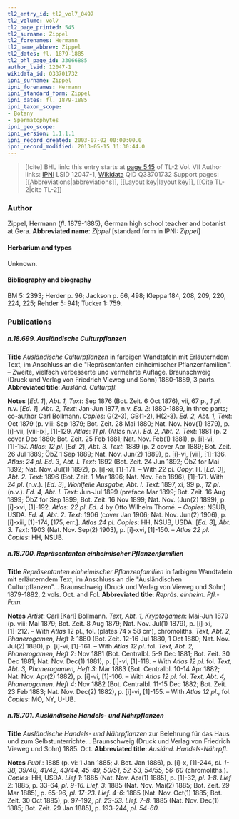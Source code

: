 ```yaml
---
tl2_entry_id: tl2_vol7_0497
tl2_volume: vol7
tl2_page_printed: 545
tl2_surname: Zippel
tl2_forenames: Hermann
tl2_name_abbrev: Zippel
tl2_dates: fl. 1879-1885
tl2_bhl_page_id: 33066885
author_lsid: 12047-1
wikidata_id: Q33701732
ipni_surname: Zippel
ipni_forenames: Hermann
ipni_standard_form: Zippel
ipni_dates: fl. 1879-1885
ipni_taxon_scope: 
- Botany
- Spermatophytes
ipni_geo_scope: 
ipni_version: 1.1.1.1
ipni_record_created: 2003-07-02 00:00:00.0
ipni_record_modified: 2013-05-15 11:30:44.0
---
```


> [!cite] BHL link: this entry starts at [page 545](https://www.biodiversitylibrary.org/page/33066885) of TL-2 Vol. VII
> Author links: [IPNI](https://www.ipni.org/a/12047-1) LSID 12047-1, [Wikidata](https://www.wikidata.org/wiki/Q33701732) QID Q33701732
> Support pages: [[Abbreviations|abbreviations]], [[Layout key|layout key]], [[Cite TL-2|cite TL-2]]

### Author

Zippel, Hermann (*fl*. 1879-1885), German high school teacher and botanist at Gera. 
**Abbreviated name**: *Zippel* \[standard form in IPNI: *Zippel*\]

#### Herbarium and types

Unknown.

#### Bibliography and biography

BM 5: 2393; Herder p. 96; Jackson p. 66, 498; Kleppa 184, 208, 209, 220, 224, 225; Rehder 5: 941; Tucker 1: 759.

### Publications

##### n.18.699. Ausländische Culturpflanzen

**Title**
*Ausländische Culturpflanzen* in farbigen Wandtafeln mit Erläuterndem Text, im Anschluss an die "Repräsentanten einheimischer Pflanzenfamilien". – Zweite, vielfach verbesserte und vermehrte Auflage. Braunschweig (Druck und Verlag von Friedrich Vieweg und Sohn) 1880-1889, 3 parts.
**Abbreviated title**: *Ausländ. Culturpfl.*

**Notes**
\[*Ed. 1*\], *Abt. 1, Text*: Sep 1876 (Bot. Zeit. 6 Oct 1876), vii, 67 p., *1 pl*. n.v.
\[*Ed. 1*\], *Abt. 2, Text*: Jan-Jun 1877, n.v.
*Ed. 2*: 1880-1889, in three parts; co-author Carl Bollmann. *Copies*: G(2-3), GB(1-2), H(2-3).
*Ed. 2, Abt. 1, Text*: Oct 1879 (p. viii: Sep 1879; Bot. Zeit. 28 Mai 1880; Nat. Nov. Nov(1) 1879), p. \[i\]-vii, \[viii-ix\], \[1\]-129. *Atlas*: *11 pl*. (Atlas n.v.).
*Ed. 2, Abt. 2. Text*: 1881 (p. 2 cover Dec 1880; Bot. Zeit. 25 Feb 1881; Nat. Nov. Feb(1) 1881), p. \[i\]-vi, \[1\]-157. *Atlas*: *12 pl*.
\[*Ed. 2*\], *Abt. 3. Text*: 1889 (p. 2 cover Apr 1889; Bot. Zeit. 26 Jul 1889; ÖbZ 1 Sep 1889; Nat. Nov. Jun(2) 1889), p. \[i\]-vi, \[vii\], \[1\]-136. *Atlas*: *24 pl*.
*Ed. 3*, *Abt. I. Text*: 1892 (Bot. Zeit. 24 Jun 1892; ÖbZ for Mai 1892; Nat. Nov. Jul(1) 1892), p. \[i\]-xi, \[1\]-171. – With *22 pl. Copy*: H.
\[*Ed. 3*\], *Abt. 2. Text*: 1896 (Bot. Zeit. 1 Mar 1896; Nat. Nov. Feb 1896), \[1\]-171. With *24* *pl*. (n.v.).
\[*Ed. 3*\], *Wohlfeile Ausgabe, Abt. I. Text*: 1897, xi, 99 p., *12 pl*. (n.v.).
*Ed. 4, Abt. I. Text*: Jun-Jul 1899 (preface Mar 1899; Bot. Zeit. 16 Aug 1899; ÖbZ for Sep 1899; Bot. Zeit. 16 Nov 1899; Nat. Nov. (Jun(2) 1899), p. \[i\]-xvi, \[1\]-192. *Atlas*: *22 pl*.
*Ed. 4* by Otto Wilhelm Thomé. – *Copies*: NSUB, USDA.
*Ed. 4, Abt. 2. Text*: 1906 (cover Jan 1906; Nat. Nov. Jun(2) 1906), p. \[i\]-xiii, \[1\]-174, \[175, err.\]. *Atlas 24 pl. Copies*: HH, NSUB, USDA.
\[*Ed. 3*\], *Abt. 3. Text*: 1903 (Nat. Nov. Sep(2) 1903), p. \[i\]-xvi, \[1\]-150. – *Atlas 22 pl*.
*Copies*: HH, NSUB.

##### n.18.700. Repräsentanten einheimischer Pflanzenfamilien

**Title**
*Repräsentanten einheimischer Pflanzenfamilien* in farbigen Wandtafeln mit erläuterndem Text, im Anschluss an die "Ausländischen Culturpflanzen"... Braunschweig (Druck und Verlag von Vieweg und Sohn) 1879-1882, 2 vols. Oct. and Fol.
**Abbreviated title**: *Repräs. einheim. Pfl.-Fam.*

**Notes**
*Artist*: Carl \[Karl\] Bollmann.
*Text, Abt. 1, Kryptogamen*: Mai-Jun 1879 (p. viii: Mai 1879; Bot. Zeit. 8 Aug 1879; Nat. Nov. Jul(1) 1879), p. \[i\]-xi, \[1\]-212. – With *Atlas* 12 pl., fol. (plates 74 x 58 cm), chromoliths.
*Text, Abt. 2, Phanerogamen, Heft 1*: 1880 (Bot. Zeit. 12-16 Jul 1880, 1 Oct 1880; Nat. Nov. Jul(2) 1880), p. \[i\]-vi, \[1\]-161. – With *Atlas 12 pl*. fol.
*Text, Abt. 2, Phanerogamen, Heft 2*: Nov 1881 (Bot. Centralbl. 5-9 Dec 1881; Bot. Zeit. 30 Dec 1881; Nat. Nov. Dec(1) 1881), p. \[i\]-vi, \[1\]-118. – With *Atlas 12 pl*. fol.
*Text, Abt. 3, Phanerogamen, Heft 3*: Mar 1883 (Bot. Centralbl. 10-14 Apr 1882; Nat. Nov. Apr(2) 1882), p. \[i\]-vi, \[1\]-106. – With *Atlas 12 pl*. fol.
*Text, Abt. 4, Phanerogamen. Heft 4*: Nov 1882 (Bot. Centralbl. 11-15 Dec 1882; Bot. Zeit. 23 Feb 1883; Nat. Nov. Dec(2) 1882), p. \[i\]-vi, \[1\]-155. – With *Atlas 12 pl*., fol.
*Copies*: MO, NY, U-UB.

##### n.18.701. Ausländische Handels- und Nährpflanzen

**Title**
*Ausländische Handels- und Nährpflanzen* zur Belehrung für das Haus und zum Selbstunterrichte... Braunschweig (Druck und Verlag von Friedrich Vieweg und Sohn) 1885. Oct.
**Abbreviated title**: *Ausländ. Handels-Nährpfl.*

**Notes**
*Publ*.: 1885 (p. vi: 1 Jan 1885; J. Bot. Jan 1886), p. \[i\]-x, \[1\]-244, *pl. 1-38, 39/40, 41/42, 43/44, 45-49, 50/51, 52-53, 54/55, 56-60* (chromoliths.). *Copies*: HH, USDA.
*Lief 1*: 1885 (Nat. Nov. Apr(1) 1885), p. \[1\]-32, *pl. 1-8.
Lief 2*: 1885, p. 33-64, *pl. 9-16.*
*Lief. 3*: 1885 (Nat. Nov. Mai(2) 1885; Bot. Zeit. 29 Mar 1885), p. 65-96, *pl. 17-23. Lief. 4-6*: 1885 (Nat. Nov. Oct(1) 1885; Bot. Zeit. 30 Oct 1885), p. 97-192, *pl. 23-53. Lief. 7-8*: 1885 (Nat. Nov. Dec(1) 1885; Bot. Zeit. 29 Jan 1885), p. 193-244, *pl. 54-60.*

